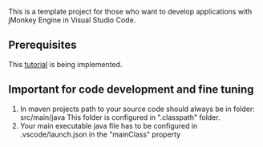 This is a template project for those who want to develop applications with jMonkey Engine in Visual Studio Code.

## Prerequisites
This [tutorial](https://code.visualstudio.com/docs/languages/java) is being implemented.

## Important for code development and fine tuning
1. In maven projects path to your source code should always be in folder: src/main/java
This folder is configured in ".classpath" folder.
1. Your main executable java file has to be configured in .vscode/launch.json in the "mainClass" property

